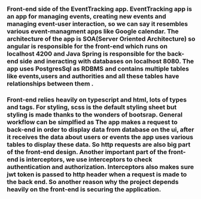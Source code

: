 ### Front-end side of the EventTracking app. EventTracking app is an app for managing events, creating new events and managing event-user interaction, so we can say it resembles various event-managment apps like Google calendar. The architecture of the app is SOA(Server Oriented Architecture) so  angular is responsible for the front-end which runs on localhost 4200 and Java Spring is responsible for the back-end side and ineracting with databases on localhost 8080. The app uses PostgresSql as RDBMS and contains multiple tables like events,users and authorities and all these tables have relationships between them .

### Front-end relies heavily on typescript and html, lots of types and tags. For styling,  scss is the default  styling sheet but styling is made thanks to the wonders of bootsrap. General workflow can be simplfied as  The app  makes a request to back-end in order to display data from database on the ui, after it receives the data about users or events the app uses various tables to display these data. So http requests are also big part of the front-end design. Another important part of the front-end is interceptors, we use interceptors to check authentication and authorization. Interceptors also makes sure jwt token is passed to http header when a request is made to the back end. So another reason why the  project depends heavily on the front-end is securing the application.

